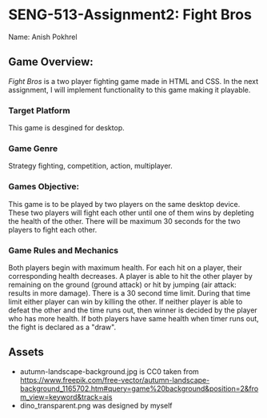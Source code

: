 # SENG-513-Assignment2: Fight Bros

Name: Anish Pokhrel 

## Game Overview:
*Fight Bros* is a two player fighting game made in HTML and CSS. In the next assignment, I will implement functionality to this game making it playable. 

### Target Platform
This game is desgined for desktop.

### Game Genre
Strategy fighting, competition, action, multiplayer.

### Games Objective:
This game is to be played by two players on the same desktop device. These two players will fight each other until one of them wins by depleting the health of the other. There will be maximum 30 seconds for the two players to fight each other.

### Game Rules and Mechanics 
Both players begin with maximum health. For each hit on a player, their corresponding health decreases. A player is able to hit the other player by remaining on the ground (ground attack) or hit by jumping (air attack: results in more damage). There is a 30 second time limit. During that time limit either player can win by killing the other. If neither player is able to defeat the other and the time runs out, then winner is decided by the player who has more health. If both players have same health when timer runs out, the fight is declared as a "draw".

## Assets
- autumn-landscape-background.jpg is CC0 taken from https://www.freepik.com/free-vector/autumn-landscape-background_1165702.htm#query=game%20background&position=2&from_view=keyword&track=ais
- dino_transparent.png was designed by myself